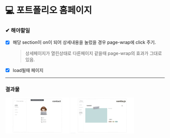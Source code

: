 # 💻 포트폴리오 홈페이지
### ✔ 해야할일

 - [x] 해당 section이 on이 되어 상세내용을 눌렀을 경우 page-wrap에 click 주기.
	 > 상세페이지가 열린상태로 다른페이지 같을때 page-wrap의 효과가 그대로 있음.
- [x] load될때 페이지 
---

### 결과물
<img src="https://github.com/gay0ung/gay0ung.github.io/blob/master/process/3-1.jpg" width="40%">
<img src="https://github.com/gay0ung/gay0ung.github.io/blob/master/process/3-2.jpg" width="40%">

